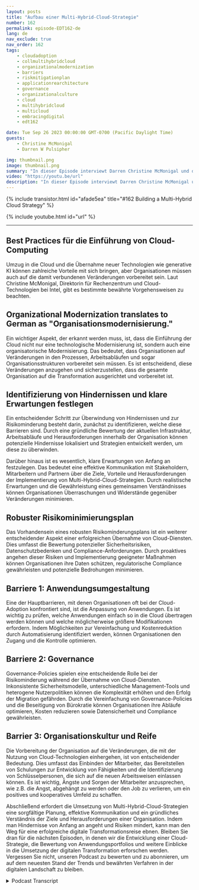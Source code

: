 ```yaml
---
layout: posts
title: "Aufbau einer Multi-Hybrid-Cloud-Strategie"
number: 162
permalink: episode-EDT162-de
lang: de
nav_exclude: true
nav_order: 162
tags:
    - cloudadoption
    - collmultihybridcloud
    - organizationalmodernization
    - barriers
    - riskmitigationplan
    - applicationrearchitecture
    - governance
    - organizationalculture
    - cloud
    - multihybridcloud
    - multicloud
    - embracingdigital
    - edt162

date: Tue Sep 26 2023 00:00:00 GMT-0700 (Pacific Daylight Time)
guests:
    - Christine McMonigal
    - Darren W Pulsipher

img: thumbnail.png
image: thumbnail.png
summary: "In dieser Episode interviewt Darren Christine McMonigal und diskutiert die Herausforderungen, mit denen Organisationen bei der Umstellung auf die Cloud und der Einführung von Multi-Hybrid-Cloud-Architekturen konfrontiert sind. Sie betonen die Bedeutung des Verständnisses dieser Hindernisse und der Bereitstellung von Richtlinien, um sie zu überwinden. Diese Episode wird tiefer in einige Schlüsselbarrieren eintauchen und Strategien zur Risikominderung erläutern, um eine erfolgreiche Cloud-Transformation zu gewährleisten."
video: "https://youtu.be/url"
description: "In dieser Episode interviewt Darren Christine McMonigal und diskutiert die Herausforderungen, mit denen Organisationen bei der Umstellung auf die Cloud und der Einführung von Multi-Hybrid-Cloud-Architekturen konfrontiert sind. Sie betonen die Bedeutung des Verständnisses dieser Hindernisse und der Bereitstellung von Richtlinien, um sie zu überwinden. Diese Episode wird tiefer in einige Schlüsselbarrieren eintauchen und Strategien zur Risikominderung erläutern, um eine erfolgreiche Cloud-Transformation zu gewährleisten."
---
```


<div>
{% include transistor.html id="afade5ea" title="#162 Building a Multi-Hybrid Cloud Strategy" %}

{% include youtube.html id="url" %}
</div>

---

## Best Practices für die Einführung von Cloud-Computing

Umzug in die Cloud und die Übernahme neuer Technologien wie generative KI können zahlreiche Vorteile mit sich bringen, aber Organisationen müssen auch auf die damit verbundenen Veränderungen vorbereitet sein. Laut Christine McMonigal, Direktorin für Rechenzentrum und Cloud-Technologien bei Intel, gibt es bestimmte bewährte Vorgehensweisen zu beachten.

## Organizational Modernization translates to German as "Organisationsmodernisierung."

Ein wichtiger Aspekt, der erkannt werden muss, ist, dass die Einführung der Cloud nicht nur eine technologische Modernisierung ist, sondern auch eine organisatorische Modernisierung. Das bedeutet, dass Organisationen auf Veränderungen in den Prozessen, Arbeitsabläufen und sogar Organisationsstrukturen vorbereitet sein müssen. Es ist entscheidend, diese Veränderungen anzugehen und sicherzustellen, dass die gesamte Organisation auf die Transformation ausgerichtet und vorbereitet ist.

## Identifizierung von Hindernissen und klare Erwartungen festlegen

Ein entscheidender Schritt zur Überwindung von Hindernissen und zur Risikominderung besteht darin, zunächst zu identifizieren, welche diese Barrieren sind. Durch eine gründliche Bewertung der aktuellen Infrastruktur, Arbeitsabläufe und Herausforderungen innerhalb der Organisation können potenzielle Hindernisse lokalisiert und Strategien entwickelt werden, um diese zu überwinden.

Darüber hinaus ist es wesentlich, klare Erwartungen von Anfang an festzulegen. Das bedeutet eine effektive Kommunikation mit Stakeholdern, Mitarbeitern und Partnern über die Ziele, Vorteile und Herausforderungen der Implementierung von Multi-Hybrid-Cloud-Strategien. Durch realistische Erwartungen und die Gewährleistung eines gemeinsamen Verständnisses können Organisationen Überraschungen und Widerstände gegenüber Veränderungen minimieren.

## Robuster Risikominimierungsplan

Das Vorhandensein eines robusten Risikominderungsplans ist ein weiterer entscheidender Aspekt einer erfolgreichen Übernahme von Cloud-Diensten. Dies umfasst die Bewertung potenzieller Sicherheitsrisiken, Datenschutzbedenken und Compliance-Anforderungen. Durch proaktives angehen dieser Risiken und Implementierung geeigneter Maßnahmen können Organisationen ihre Daten schützen, regulatorische Compliance gewährleisten und potenzielle Bedrohungen minimieren.

## Barriere 1: Anwendungsumgestaltung

Eine der Hauptbarrieren, mit denen Organisationen oft bei der Cloud-Adoption konfrontiert sind, ist die Anpassung von Anwendungen. Es ist wichtig zu prüfen, welche Anwendungen einfach so in die Cloud übertragen werden können und welche möglicherweise größere Modifikationen erfordern. Indem Möglichkeiten zur Vereinfachung und Kostenreduktion durch Automatisierung identifiziert werden, können Organisationen den Zugang und die Kontrolle optimieren.

## Barriere 2: Governance

Governance-Policies spielen eine entscheidende Rolle bei der Risikominderung während der Übernahme von Cloud-Diensten. Inkonsistente Sicherheitsmodelle, unterschiedliche Management-Tools und heterogene Nutzerpolitiken können die Komplexität erhöhen und den Erfolg der Migration gefährden. Durch die Vereinfachung von Governance-Policies und die Beseitigung von Bürokratie können Organisationen ihre Abläufe optimieren, Kosten reduzieren sowie Datensicherheit und Compliance gewährleisten.

## Barrier 3: Organisationskultur und Reife

Die Vorbereitung der Organisation auf die Veränderungen, die mit der Nutzung von Cloud-Technologien einhergehen, ist von entscheidender Bedeutung. Dies umfasst das Einbinden der Mitarbeiter, das Bereitstellen von Schulungen zur Entwicklung von Fähigkeiten und die Identifizierung von Schlüsselpersonen, die sich auf die neuen Arbeitsweisen einlassen können. Es ist wichtig, Ängste und Sorgen der Mitarbeiter anzusprechen, wie z.B. die Angst, abgehängt zu werden oder den Job zu verlieren, um ein positives und kooperatives Umfeld zu schaffen.

Abschließend erfordert die Umsetzung von Multi-Hybrid-Cloud-Strategien eine sorgfältige Planung, effektive Kommunikation und ein gründliches Verständnis der Ziele und Herausforderungen einer Organisation. Indem man Hindernisse von Anfang an angeht und Risiken mindert, kann man den Weg für eine erfolgreiche digitale Transformationsreise ebnen. Bleiben Sie dran für die nächsten Episoden, in denen wir die Entwicklung einer Cloud-Strategie, die Bewertung von Anwendungsportfolios und weitere Einblicke in die Umsetzung der digitalen Transformation erforschen werden. Vergessen Sie nicht, unseren Podcast zu bewerten und zu abonnieren, um auf dem neuesten Stand der Trends und bewährten Verfahren in der digitalen Landschaft zu bleiben.



<details>
<summary> Podcast Transcript </summary>

<p></p>

</details>
